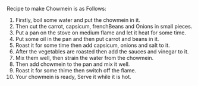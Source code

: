 Recipe to make Chowmein is as Follows:

1. Firstly, boil some water and put the chowmein in it.
2. Then cut the carrot, capsicum, frenchBeans and Onions in small pieces.
3. Put a pan on the stove on medium flame and let it heat for some time.
4. Put some oil in the pan and then put carrot and beans in it.
5. Roast it for some time then add capsicum, onions and salt to it.
6. After the vegetables are roasted then add the sauces and vinegar to it.
7. Mix them well, then strain the water from the chowmein.
8. Then add chowmein to the pan and mix it well.
9. Roast it for some thime then switch off the flame.
10. Your chowmein is ready, Serve it while it is hot.